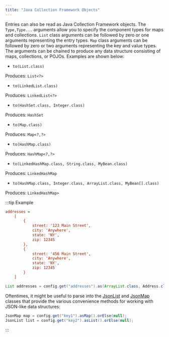 ```yaml
---
title: "Java Collection Framework Objects"
---
```


Entries can also be read as Java Collection Framework objects.
The `Type,Type...` arguments allow you to specify the component types for maps and collections.
`List` class arguments can be followed by zero or one arguments representing the entry types.
`Map` class arguments can be followed by zero or two arguments representing the key and value types.
The arguments can be chained to produce any data structure consisting of maps, collections, or POJOs.
Examples are shown below:

- `to(List.class)`

Produces: `List<?>`

- `to(LinkedList.class)`

Produces: `LinkedList<?>`

- `to(HashSet.class, Integer.class)`

Produces: `HashSet`

- `to(Map.class)`

Produces: `Map<?,?>`

- `to(HashMap.class)`

Produces: `HashMap<?,?>`

- `to(LinkedHashMap.class, String.class, MyBean.class)`

Produces: `LinkedHashMap`

- `to(HashMap.class, Integer.class, ArrayList.class, MyBean[].class)`

Produces: `LinkedHashMap>`

:::tip Example
```ini
addresses =
    [
        {
            street: '123 Main Street',
            city: 'Anywhere',
            state: 'NY',
            zip: 12345
        },
        {
            street: '456 Main Street',
            city: 'Anywhere',
            state: 'NY',
            zip: 12345
        }
    ]
```

```java
List addresses = config.get("addresses").as(ArrayList.class, Address.class).orElse(null);
```

Oftentimes, it might be useful to parse into the [JsonList]({{API_DOCS}}/org/apache/juneau/collections/JsonList.html) and [JsonMap]({{API_DOCS}}/org/apache/juneau/collections/JsonMap.html)
classes that provide the various convenience methods for working with JSON-like data structures:

```java
JsonMap map = config.get("key1").asMap().orElse(null);
JsonList list = config.get("key2").asList().orElse(null);
```
:::